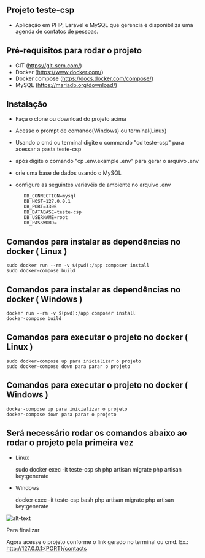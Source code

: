 ## Projeto teste-csp
- Aplicação em PHP, Laravel e MySQL que gerencia e disponibiliza uma agenda de contatos de pessoas.

## Pré-requisitos para rodar o projeto
- GIT (https://git-scm.com/)
- Docker (https://www.docker.com/)
- Docker compose (https://docs.docker.com/compose/)
- MySQL (https://mariadb.org/download/)
## Instalação
- Faça o clone ou download do projeto acima
- Acesse o prompt de comando(Windows) ou terminal(Linux)
- Usando o cmd ou terminal digite o commando "cd teste-csp" para acessar a pasta teste-csp
- após digite o comando "cp .env.example .env" para gerar o arquivo .env
- crie uma base de dados usando o MySQL
- configure as seguintes variavéis de ambiente no arquivo .env 

         DB_CONNECTION=mysql
         DB_HOST=127.0.0.1
         DB_PORT=3306
         DB_DATABASE=teste-csp 
         DB_USERNAME=root
         DB_PASSWORD=

## Comandos para instalar as dependências no docker ( Linux )
    sudo docker run --rm -v $(pwd):/app composer install
    sudo docker-compose build
    
    
## Comandos para instalar as dependências no docker ( Windows )
    docker run --rm -v $(pwd):/app composer install
    docker-compose build

    
    
## Comandos para executar o projeto no docker ( Linux )
    sudo docker-compose up para inicializar o projeto
    sudo docker-compose down para parar o projeto

## Comandos para executar o projeto no docker ( Windows )
    docker-compose up para inicializar o projeto
    docker-compose down para parar o projeto

## Será necessário rodar os comandos abaixo ao rodar o projeto pela primeira vez
- Linux

    sudo docker exec -it teste-csp sh
    php artisan migrate
    php artisan key:generate

- Windows

    docker exec -it teste-csp bash
    php artisan migrate
    php artisan key:generate

![alt-text](https://media.giphy.com/media/d5KuLHHTSaRnG/giphy.gif)

Para finalizar 

 Agora acesse o projeto conforme o link gerado no terminal ou cmd.
 Ex.: http://127.0.0.1:{PORT}/contacts





